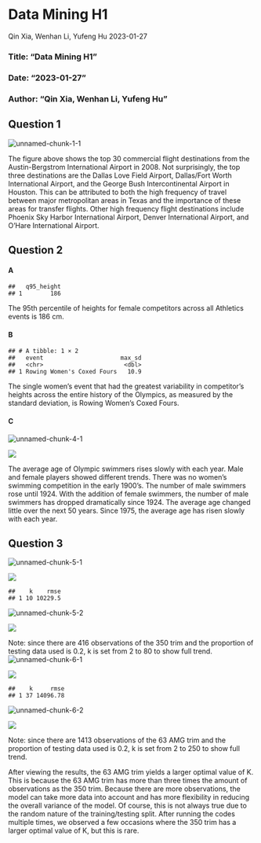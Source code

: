 Data Mining H1
================
Qin Xia, Wenhan Li, Yufeng Hu
2023-01-27

### Title: “Data Mining H1”

### Date: “2023-01-27”

### Author: “Qin Xia, Wenhan Li, Yufeng Hu”

## Question 1
![unnamed-chunk-1-1](https://user-images.githubusercontent.com/122301851/215583345-f66313b9-05ba-48e1-9c89-7d45fcaf38f6.png)

The figure above shows the top 30 commercial flight destinations from
the Austin-Bergstrom International Airport in 2008. Not surprisingly,
the top three destinations are the Dallas Love Field Airport,
Dallas/Fort Worth International Airport, and the George Bush
Intercontinental Airport in Houston. This can be attributed to both the
high frequency of travel between major metropolitan areas in Texas and
the importance of these areas for transfer flights. Other high frequency
flight destinations include Phoenix Sky Harbor International Airport,
Denver International Airport, and O’Hare International Airport.

## Question 2

#### A

    ##   q95_height
    ## 1        186

The 95th percentile of heights for female competitors across all
Athletics events is 186 cm.

#### B

    ## # A tibble: 1 × 2
    ##   event                      max_sd
    ##   <chr>                       <dbl>
    ## 1 Rowing Women's Coxed Fours   10.9

The single women’s event that had the greatest variability in
competitor’s heights across the entire history of the Olympics, as
measured by the standard deviation, is Rowing Women’s Coxed Fours.

#### C
![unnamed-chunk-4-1](https://user-images.githubusercontent.com/122301851/215583447-041942cf-4481-4ff7-9e77-eaa3e8be5754.png)

![](H1_files/figure-gfm/unnamed-chunk-4-1.png)<!-- -->

The average age of Olympic swimmers rises slowly with each year. Male
and female players showed different trends. There was no women’s
swimming competition in the early 1900’s. The number of male swimmers
rose until 1924. With the addition of female swimmers, the number of
male swimmers has dropped dramatically since 1924. The average age
changed little over the next 50 years. Since 1975, the average age has
risen slowly with each year.

## Question 3
![unnamed-chunk-5-1](https://user-images.githubusercontent.com/122301851/215583465-05d86703-5b35-491d-bbb4-7e1c53f6480c.png)

![](H1_files/figure-gfm/unnamed-chunk-5-1.png)<!-- -->

    ##    k    rmse
    ## 1 10 10229.5
![unnamed-chunk-5-2](https://user-images.githubusercontent.com/122301851/215583479-2806ba1e-6015-4f89-a7a9-475599e11441.png)

![](H1_files/figure-gfm/unnamed-chunk-5-2.png)<!-- -->

Note: since there are 416 observations of the 350 trim and the
proportion of testing data used is 0.2, k is set from 2 to 80 to show
full trend.
![unnamed-chunk-6-1](https://user-images.githubusercontent.com/122301851/215583492-7353e85b-dcd2-406c-8403-16868b6a7113.png)

![](H1_files/figure-gfm/unnamed-chunk-6-1.png)<!-- -->

    ##    k     rmse
    ## 1 37 14096.78
![unnamed-chunk-6-2](https://user-images.githubusercontent.com/122301851/215583499-ae8f28df-1ff4-4e6f-b482-2491033fb24e.png)

![](H1_files/figure-gfm/unnamed-chunk-6-2.png)<!-- -->

Note: since there are 1413 observations of the 63 AMG trim and the
proportion of testing data used is 0.2, k is set from 2 to 250 to show
full trend.

After viewing the results, the 63 AMG trim yields a larger optimal value
of K. This is because the 63 AMG trim has more than three times the
amount of observations as the 350 trim. Because there are more
observations, the model can take more data into account and has more
flexibility in reducing the overall variance of the model. Of course,
this is not always true due to the random nature of the training/testing
split. After running the codes multiple times, we observed a few
occasions where the 350 trim has a larger optimal value of K, but this
is rare.
